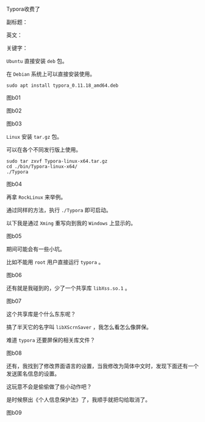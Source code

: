 Typora收费了

副标题：

英文：

关键字：





`Ubuntu` 直接安装 `deb`  包。

在 `Debian` 系统上可以直接安装使用。

```
sudo apt install typora_0.11.18_amd64.deb
```

图b01

图b02

图b03



`Linux` 安装 `tar.gz` 包。

可以在各个不同发行版上使用。

```
sudo tar zxvf Typora-linux-x64.tar.gz
cd ./bin/Typora-linux-x64/
./Typora
```

图b04



再拿 `RockLinux` 来举例。

通过同样的方法，执行 `./Typora`  即可启动。

以下我是通过 `Xming` 重写向到我的 `Windows` 上显示的。

图b05



期间可能会有一些小坑。

比如不能用 `root` 用户直接运行 `typora` 。

图b06



还有就是我碰到的，少了一个共享库 `libXss.so.1` 。

图b07



这个共享库是个什么东东呢？

搞了半天它的名字叫 `libXScrnSaver` ，我怎么看怎么像屏保。

难道 `typora` 还要屏保的相关库文件？

图b08



还有，我找到了修改界面语言的设置，当我修改为简体中文时，发现下面还有一个发送匿名信息的设置。

这玩意不会是偷偷做了些小动作吧？

是时候祭出《个人信息保护法》了，我顺手就把勾给取消了。

图b09




